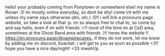 hello! your probably coming from Ponytown or somewhere else! my name is Ronan :3!
im mostly online everyday, so dont be shy! come int with me unless my name says otherwise (dni, etc.) :D!!
i will link a pronouns page website, so take a look at that :p.
im so always free to chat to, so come by and say hello, even if im with friends :>!!
most of the time im at CoD area, sometimes at the Ghost Band area with friends :)!!
heres the website !!
https://en.pronouns.page/@vampirecaves_
if they do not work, let me know by adding me on discord, boacket. i will get to you as soon as possible <3!!
hope you have a nice day/night! <33 mwah!/p
